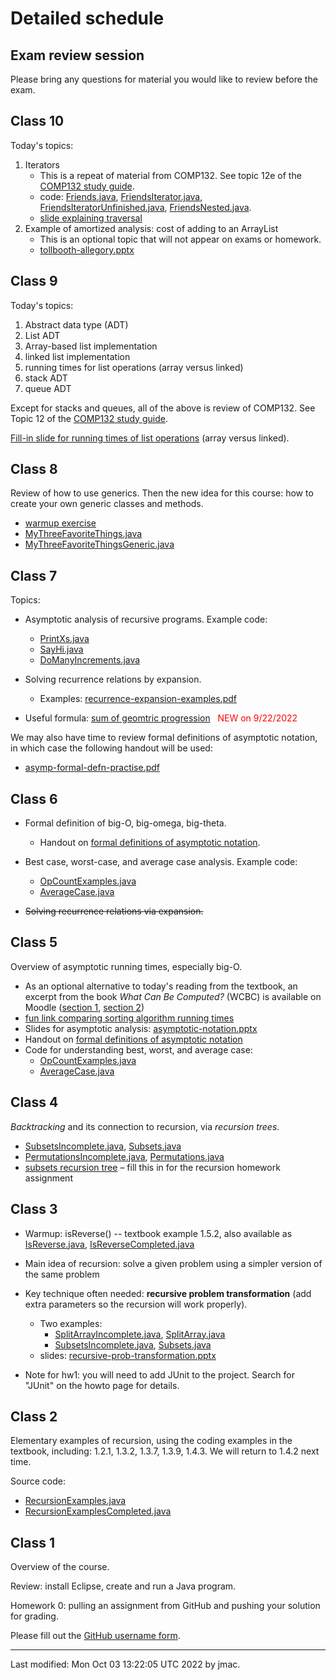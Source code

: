 # Detailed schedule

<!-- ## Class 24 -->

<!-- Exam review. Whiteboard notes: [whiteboard-12-9-2021.png](class24/whiteboard-12-9-2021.png) -->

<!-- ## Class 23 -->

<!-- Please fill out the [official feedback -->
<!-- form](https://lms.dickinson.edu/mod/url/view.php?id=1059641) if you -->
<!-- have not done so already. -->

<!-- Today's topic: depth-first and breadth-first graph traversals. -->

<!-- PowerPoint: -->
<!-- [intuitive-graph-traversals.pptx](class23/intuitive-graph-traversals.pptx) -->

<!-- Handout: [graph-traversals-handout.pdf](class23/graph-traversals-handout.pdf) -->

<!-- Handout solution: [graph-traversals-handout-solution.pdf](class23/graph-traversals-handout-solution.pdf) -->


<!-- ## Class 22 -->

<!-- Please fill out the [official feedback -->
<!-- form](https://lms.dickinson.edu/mod/url/view.php?id=1059641) for the -->
<!-- course (we will do this in class time). -->

<!-- Today's topic: graphs, including adjacency matrices and adjacency -->
<!-- lists. -->

<!-- PowerPoint: [class22-graphs.pptx](class22/class22-graphs.pptx) -->

<!-- ## Class 21 -->

<!-- Today's topic: Java Stream API. We pick up where we left off last time -->
<!-- with the `filter()` method. A slightly updated version of -->
<!-- [streamdemo.zip](class21/streamdemo.zip) is available. -->

<!-- ## Class 20 -->

<!-- Main topics for today: functional programming and lambda -->
<!-- expressions. We may also begin on the Java Stream API. -->

<!-- Code: [functionAsParam.py](class20/functionAsParam.py), -->
<!-- [FunctionParameterDemo.java](class20/FunctionParameterDemo.java), [streamdemo.zip](class21/streamdemo.zip) -->

<!-- To run Python code without installing anything, -->
<!-- [repl.it](https://repl.it) is a good option. -->

<!-- Purely for interest: If you are curious about where the "lambda" in -->
<!-- lambda-expressions comes from... The use of the Greek letter lambda to -->
<!-- represent an anonymous function was first introduced by Alonzo Church -->
<!-- in his 1936 paper "[An Unsolvable Problem of Elementary Number -->
<!-- Theory](http://links.jstor.org/sici?sici=0002-9327%28193604%2958%3A2%3C345%3AAUPOEN%3E2.0.CO%3B2-1)", -->
<!-- American Journal of Mathematics, Vol. 58, No. 2. (Apr., 1936), -->
<!-- pp. 345-363. This paper is one of two that are most closely linked -->
<!-- with the birth of computer science as an academic discipline. The -->
<!-- other is Alan Turing's paper on computable numbers, also from 1936. To -->
<!-- find out more, take COMP314. -->


<!-- ## Class 19 -->

<!-- Hash tables, session II. We continue with the PowerPoint, Java files, -->
<!-- and handout from last time. -->

<!-- As part of our discussion of a few computer scientists, it's well -->
<!-- worth checking out [Joy -->
<!-- Buolamwini](https://www.media.mit.edu/people/joyab/overview/)'s -->
<!-- [poetofcode.com](https://poetofcode.com/) site, especially her video art "AI, -->
<!-- Ain't I A Woman." -->


<!-- ## Class 18 -->

<!-- Hash tables, session I. -->

<!-- PowerPoint: [class18-hash-tables.pptx](class18/class18-hash-tables.pptx) <font color="green">UPDATED on 11/18/2021 &ndash; fixed an error on slide 29</font> -->

<!-- Java: [HashCodes.java](class18/HashCodes.java) and -->
<!-- [ComputerScientist.java](class18/ComputerScientist.java) -->

<!-- Handout: [hash-table-handout.pdf](class18/hash-table-handout.pdf) (and the [handout solution](class18/hash-table-handout-solution.pdf) <font color="green">UPDATED on 11/18/2021 &ndash; fixed errors</font>) -->


<!-- ## Class 17b -->

<!-- Exam review session. Please bring any questions. -->

<!-- Also, we will go over stable sorting again, using an updated -->
<!-- explanation. -->

<!-- As previously announced, homework assignment 6 will be graded on -->
<!-- completeness only. Solutions are being made available today. Unlike -->
<!-- most other homework assignments, you may consult the solutions when -->
<!-- working on this assignment. To benefit as much as possible from the -->
<!-- assignment, you should make a serious attempt at each question before -->
<!-- consulting the solution. -->

<!-- ## Class 17 -->

<!-- Note the announcement of midterm exam 2. Also note that homework six -->
<!-- will be graded on completeness only, and can optionally be turned in -->
<!-- before the exam or after the exam. -->

<!-- Topics: -->
<!-- * Heap sort -->
<!-- * Stability of sorting algorithms -->
<!-- * Example of real-world sorting algorithm -->

<!-- PowerPoint: [class17-heap-sort.pptx](class17/class17-heap-sort.pptx) &nbsp;&nbsp;&nbsp;<font color="green">UPDATED on 11/6/2021</font> -->



<!-- ## Class 16 -->

<!-- Sorting algorithms: Today we study *insertion sort* and *merge -->
<!-- sort*. Next time we study *heap sort*. Note that the textbook also -->
<!-- discusses *selection sort* and mentions *bubble sort* and *quick -->
<!-- sort*. It is good to read about and be aware of selection sort and -->
<!-- bubble sort but we do not study them in detail. -->

<!-- We've seen this before: -->
<!-- * [fun link comparing sorting algorithm running -->
<!--   times](http://www.sorting-algorithms.com/random-initial-order) -->

<!-- Powerpoint: [class16-insertion-and-merge-sort.pptx](class16/class16-insertion-and-merge-sort.pptx) -->


<!-- ## Class 15 -->

<!-- Mid-semester feedback results: -->
<!--   - [mid-semester-feedback-results.pdf](class15/mid-semester-feedback-results.pdf) -->
<!--   - [mid-semester-feedback-slides.pptx](class15/mid-semester-feedback-slides.pptx) -->

<!-- Topics for today (all optional, not on the exam or homework): -->
<!--   1. Generic expressions like `CS232PriorityQueue<K extends Comparable<K>, V>` -->
<!--      - These are called *bounded type parameters*. See [https://docs.oracle.com/javase/tutorial/java/generics/bounded.html](https://docs.oracle.com/javase/tutorial/java/generics/bounded.html) -->
<!--   1. AVL trees, or balanced trees generally. -->
<!--      * [description](https://courses.grainger.illinois.edu/cs225/fa2021/resources/avl-trees/) -->
<!-- 	 * [demo](https://www.cs.usfca.edu/~galles/visualization/AVLtree.html) -->
<!-- 	 * other balanced trees that are used in practice: -->
<!-- 	   - [red-black trees](https://en.wikipedia.org/wiki/Red%E2%80%93black_tree) -->
<!-- 	   - [B-trees](https://en.wikipedia.org/wiki/B-tree) -->
<!--   1. Javadoc demo -->
<!--      * check out the Project \| Generate Javadoc... command in Eclipse. -->
<!--   1. Proof that height of complete tree is O(log n). -->
<!--      * follows from the fact that 1 + 2 + 4 + 8 + 16 + ... + 2^d = 2^(d+1) -1 -->
  
<!-- Help and discussion of homework 5 (bring your own questions) -->


<!-- ## Class 14 -->

<!-- * Main topic: **heaps** -->

<!-- * [PowerPoint slides for heaps](class14/class14-heaps-slides.pptx) -->



<!-- ## Class 13 -->

<!-- * Please complete the [mid-semester survey](https://forms.office.com/Pages/ResponsePage.aspx?id=VbAyYrl2E0ybiLVirn22-3zmolgc6htDs2E7F-Dz3zdURFdaN0NZVFg5TUswQks2NTNOUVEyVFJCMSQlQCN0PWcu) -->

<!-- * Main topic for today: binary search trees (BSTs) -->
<!--   - **Important note:** In the textbook, equal keys are stored in the -->
<!--     *left* child. In the CS232 sample code, equal keys are stored in the -->
<!--     *right* child. For the homework, you must store equal keys in the -->
<!--     *right* child, not the left child. -->
<!--   - three BST operations:  -->
<!--     * find -->
<!-- 	* add (also called insert) -->
<!-- 	* remove: 3 cases -->
<!-- 	  - zero children (easy) -->
<!-- 	  - one child (easy) -->
<!-- 	  - two children (swap in value from smallest node in right -->
<!--         subtree, then delete that node) -->
<!--   - [PowerPoint slides describing the three BST operations](class13/class13-BSTs.pptx) -->
<!--   - [handout to practice adding and removing BST nodes](class13/bst-handout.png)  -->
<!--   <\!-- - [handout solution](class13/bst-handout-solution.png) -\-> -->


<!-- ## Class 12 -->

<!-- Binary trees session 2. Today's topics:  -->
<!-- 1. Definitions of full and complete binary trees -->
<!-- 1. Statement of two theorems about binary trees -->
<!-- 1. Review traversals -->
<!--    - Examine the code for level order traversal, which uses a queue -->
<!--      rather than employing recursion. -->
<!-- 1. Review binary tree ADT, and compare with the Map ADT -->
<!-- 1. Overview of the Visitor design pattern (see sample code -->
<!--    `tree.PrintVisitor.java` for an example). Additional examples of -->
<!--    the Visitor pattern (**very** useful for the binary tree homework -->
<!--    assignment): -->
<!--    - [SumVisitor.java](class12/SumVisitor.java) -->
<!--    - [AverageWithoutLowestVisitor.java](class12/AverageWithoutLowestVisitor.java) -->
<!-- 1. Homework help for the binary tree homework assignment -->
<!--    - [Hints for HW4, question 6](class12/hw4-qu6-hints.png) -->

<!-- A useful example of how to add methods that assist in debugging your -->
<!-- code: [BTNode.java](class12/BTNode.java) -->

<!-- Resources: -->
<!-- * [whiteboard notes](class12/whiteboard-class12.png) &ndash; including updated list of nodes traversed for the warm-up example at the start -->


<!-- ## Class 11 -->

<!-- Binary trees session 1. Today's topics:  -->
<!-- * Basic definitions (root, leaves, internal loads, descendants, -->
<!--   ancestors, depth, height, path length). -->
<!-- * recursive nature of binary trees -->
<!-- * Four types of traversals: Level order, pre-order, in order, post-order. -->
<!-- * Our ADT for Binary trees -->

<!-- Resources: -->
<!-- * [PowerPoint notes](class11/topic5-binary-trees.pptx) -->

<!-- For next time: -->
<!-- * Make a start on the binary tree homework assignment (HW4). Try to -->
<!--   look through all the questions and highlight areas where you need a -->
<!--   hint to get started. In the next class meeting, we will spend some -->
<!--   time giving hints where necessary. -->


## Exam review session

Please bring any questions for material you would like to review before the exam.

<!-- * [PowerPoint notes](class10b/class10b-review-session.pptx) -->
<!-- * [Whiteboard notes](class10b/whiteboard.png) -->


## Class 10

Today's topics:
1. Iterators
   * This is a repeat of material from COMP132. See topic 12e
     of the [COMP132 study
guide](https://users.dickinson.edu/~jmac/courses/previous/spring-2021-comp132/study-guide-4-26-2021.docx).
   * code: [Friends.java](class10/Friends.java), [FriendsIterator.java](class10/FriendsIterator.java),
     [FriendsIteratorUnfinished.java](class10/FriendsIteratorUnfinished.java), [FriendsNested.java](class10/FriendsNested.java).
   * [slide explaining traversal](class10/traversal.pptx)
1. Example of amortized analysis: cost of adding to an ArrayList
   * This is an optional topic that will not appear on exams or homework.
   * [tollbooth-allegory.pptx](class10/tollbooth-allegory.pptx)


## Class 9

Today's topics:
1. Abstract data type (ADT)
1. List ADT
1. Array-based list implementation
1. linked list implementation
1. running times for list operations (array versus linked)
1. stack ADT
1. queue ADT

Except for stacks and queues, all of the above is review of
COMP132. See Topic 12 of the [COMP132 study
guide](https://users.dickinson.edu/~jmac/courses/previous/spring-2021-comp132/study-guide-4-26-2021.docx).

[Fill-in slide for running times of list
operations](class09/list-operations.pptx) (array versus linked).

## Class 8

Review of how to use generics. Then the new idea for this course: how to create your own generic classes and methods.

* [warmup exercise](class08/warmup-exercise.pptx)
* [MyThreeFavoriteThings.java](class08/MyThreeFavoriteThings.java)
* [MyThreeFavoriteThingsGeneric.java](class08/MyThreeFavoriteThingsGeneric.java)

## Class 7

Topics:
* Asymptotic analysis of recursive programs. Example code:
  - [PrintXs.java](class07/PrintXs.java)
  - [SayHi.java](class07/SayHi.java)
  - [DoManyIncrements.java](class07/DoManyIncrements.java)
* Solving recurrence relations by expansion. 
  - Examples: [recurrence-expansion-examples.pdf](class07/recurrence-expansion-examples.pdf)

* Useful formula: [sum of geomtric progression](class07/geometric-progression.pdf)&nbsp;&nbsp;&nbsp;<font color="red">NEW on 9/22/2022</font>

We may also have time to review formal definitions of asymptotic
notation, in which case the following handout will be used:
* [asymp-formal-defn-practise.pdf](class07/asymp-formal-defn-practise.pdf)


## Class 6

* Formal definition of big-O, big-omega, big-theta. 
  - Handout on [formal definitions of asymptotic
    notation](class05/asymp-formal-defs.pdf).
* Best case, worst-case, and average case analysis. Example code:
  - [OpCountExamples.java](class05/OpCountExamples.java)
  - [AverageCase.java](class05/AverageCase.java)

* ~~Solving recurrence relations via expansion.~~

## Class 5

Overview of asymptotic running times, especially big-O.

* As an optional alternative to today's reading from the textbook, an
  excerpt from the book *What Can Be Computed?* (WCBC) is available on
  Moodle ([section 1](https://lms.dickinson.edu/mod/resource/view.php?id=1131204), [section 2](https://lms.dickinson.edu/mod/resource/view.php?id=1131205))
* [fun link comparing sorting algorithm running times](http://www.sorting-algorithms.com/random-initial-order)
* Slides for asymptotic analysis: [asymptotic-notation.pptx](class05/asymptotic-notation.pptx)
* Handout on [formal definitions of asymptotic notation](class05/asymp-formal-defs.pdf)
* Code for understanding best, worst, and average case:
  - [OpCountExamples.java](class05/OpCountExamples.java)
  - [AverageCase.java](class05/AverageCase.java)
<!-- * [whiteboard notes](class05/class5-whiteboard.png) -->


## Class 4

*Backtracking* and its connection to recursion, via *recursion trees*.


* [SubsetsIncomplete.java](class03/SubsetsIncomplete.java), [Subsets.java](class03/Subsets.java)
* [PermutationsIncomplete.java](class04/PermutationsIncomplete.java), [Permutations.java](class04/Permutations.java)
* [subsets recursion tree](class04/subsets-recursion-tree.png) &ndash; fill this in for the recursion homework assignment
<!-- * [whiteboard notes](class04/whiteboard-notes.pptx) -->

## Class 3

* Warmup: isReverse() -- textbook example 1.5.2, also available as [IsReverse.java](class03/IsReverse.java), [IsReverseCompleted.java](class03/IsReverseCompleted.java)

* Main idea of recursion: solve a given problem using a simpler version of the same problem

* Key technique often needed: **recursive problem transformation**
  (add extra parameters so the recursion will work properly).  
  - Two examples:
    * [SplitArrayIncomplete.java](class03/SplitArrayIncomplete.java), [SplitArray.java](class03/SplitArray.java)
    * [SubsetsIncomplete.java](class03/SubsetsIncomplete.java), [Subsets.java](class03/Subsets.java)
  - slides: [recursive-prob-transformation.pptx](class03/recursive-prob-transformation.pptx)

* Note for hw1: you will need to add JUnit to the project. Search for
  "JUnit" on the howto page for details.

## Class 2

Elementary examples of recursion, using the coding examples in the
textbook, including: 1.2.1, 1.3.2, 1.3.7, 1.3.9, 1.4.3. We will return
to 1.4.2 next time.

Source code:
* [RecursionExamples.java](class02/RecursionExamples.java)
* [RecursionExamplesCompleted.java](class02/RecursionExamplesCompleted.java)



## Class 1

Overview of the course.

Review: install Eclipse, create and run a Java program.

Homework 0: pulling an assignment from GitHub and pushing your solution for grading.

Please fill out the [GitHub username form](https://forms.office.com/Pages/ResponsePage.aspx?id=VbAyYrl2E0ybiLVirn22-2zFL4dI9oNMmoALudp-AK9UMEVFN1hVRUtGREE1M1lLSlhMNVI5QlZHNy4u).






----
Last modified: Mon Oct 03 13:22:05 UTC 2022 by jmac.

